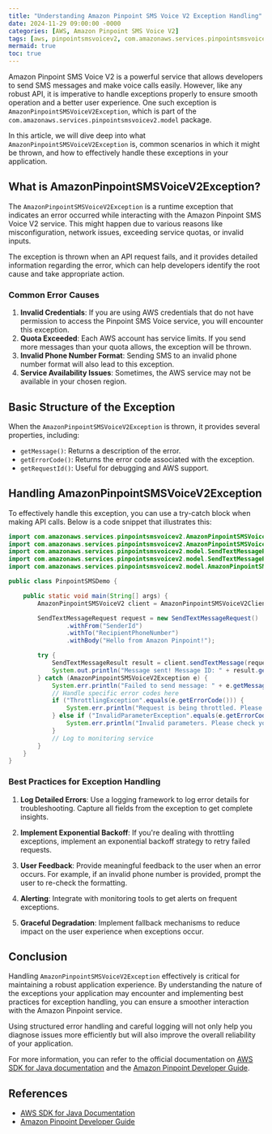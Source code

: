 ```yaml
---
title: "Understanding Amazon Pinpoint SMS Voice V2 Exception Handling"
date: 2024-11-29 09:00:00 -0000
categories: [AWS, Amazon Pinpoint SMS Voice V2]
tags: [aws, pinpointsmsvoicev2, com.amazonaws.services.pinpointsmsvoicev2.model]
mermaid: true
toc: true
---
```



Amazon Pinpoint SMS Voice V2 is a powerful service that allows developers to send SMS messages and make voice calls easily. However, like any robust API, it is imperative to handle exceptions properly to ensure smooth operation and a better user experience. One such exception is `AmazonPinpointSMSVoiceV2Exception`, which is part of the `com.amazonaws.services.pinpointsmsvoicev2.model` package.

In this article, we will dive deep into what `AmazonPinpointSMSVoiceV2Exception` is, common scenarios in which it might be thrown, and how to effectively handle these exceptions in your application.

## What is AmazonPinpointSMSVoiceV2Exception?

The `AmazonPinpointSMSVoiceV2Exception` is a runtime exception that indicates an error occurred while interacting with the Amazon Pinpoint SMS Voice V2 service. This might happen due to various reasons like misconfiguration, network issues, exceeding service quotas, or invalid inputs.

The exception is thrown when an API request fails, and it provides detailed information regarding the error, which can help developers identify the root cause and take appropriate action. 

### Common Error Causes

1. **Invalid Credentials**: If you are using AWS credentials that do not have permission to access the Pinpoint SMS Voice service, you will encounter this exception.
2. **Quota Exceeded**: Each AWS account has service limits. If you send more messages than your quota allows, the exception will be thrown.
3. **Invalid Phone Number Format**: Sending SMS to an invalid phone number format will also lead to this exception.
4. **Service Availability Issues**: Sometimes, the AWS service may not be available in your chosen region.

## Basic Structure of the Exception

When the `AmazonPinpointSMSVoiceV2Exception` is thrown, it provides several properties, including:

- `getMessage()`: Returns a description of the error.
- `getErrorCode()`: Returns the error code associated with the exception.
- `getRequestId()`: Useful for debugging and AWS support.

## Handling AmazonPinpointSMSVoiceV2Exception

To effectively handle this exception, you can use a try-catch block when making API calls. Below is a code snippet that illustrates this:

```java
import com.amazonaws.services.pinpointsmsvoicev2.AmazonPinpointSMSVoiceV2;
import com.amazonaws.services.pinpointsmsvoicev2.AmazonPinpointSMSVoiceV2ClientBuilder;
import com.amazonaws.services.pinpointsmsvoicev2.model.SendTextMessageRequest;
import com.amazonaws.services.pinpointsmsvoicev2.model.SendTextMessageResult;
import com.amazonaws.services.pinpointsmsvoicev2.model.AmazonPinpointSMSVoiceV2Exception;

public class PinpointSMSDemo {

    public static void main(String[] args) {
        AmazonPinpointSMSVoiceV2 client = AmazonPinpointSMSVoiceV2ClientBuilder.defaultClient();

        SendTextMessageRequest request = new SendTextMessageRequest()
                .withFrom("SenderId")
                .withTo("RecipientPhoneNumber")
                .withBody("Hello from Amazon Pinpoint!");

        try {
            SendTextMessageResult result = client.sendTextMessage(request);
            System.out.println("Message sent! Message ID: " + result.getMessageId());
        } catch (AmazonPinpointSMSVoiceV2Exception e) {
            System.err.println("Failed to send message: " + e.getMessage());
            // Handle specific error codes here
            if ("ThrottlingException".equals(e.getErrorCode())) {
                System.err.println("Request is being throttled. Please try again later.");
            } else if ("InvalidParameterException".equals(e.getErrorCode())) {
                System.err.println("Invalid parameters. Please check your input.");
            }
            // Log to monitoring service
        }
    }
}
```

### Best Practices for Exception Handling

1. **Log Detailed Errors**: Use a logging framework to log error details for troubleshooting. Capture all fields from the exception to get complete insights.
   
2. **Implement Exponential Backoff**: If you're dealing with throttling exceptions, implement an exponential backoff strategy to retry failed requests.

3. **User Feedback**: Provide meaningful feedback to the user when an error occurs. For example, if an invalid phone number is provided, prompt the user to re-check the formatting.

4. **Alerting**: Integrate with monitoring tools to get alerts on frequent exceptions.

5. **Graceful Degradation**: Implement fallback mechanisms to reduce impact on the user experience when exceptions occur.

## Conclusion

Handling `AmazonPinpointSMSVoiceV2Exception` effectively is critical for maintaining a robust application experience. By understanding the nature of the exceptions your application may encounter and implementing best practices for exception handling, you can ensure a smoother interaction with the Amazon Pinpoint service.

Using structured error handling and careful logging will not only help you diagnose issues more efficiently but will also improve the overall reliability of your application. 

For more information, you can refer to the official documentation on [AWS SDK for Java documentation](https://docs.aws.amazon.com/sdk-for-java/latest/developer-guide/home.html) and the [Amazon Pinpoint Developer Guide](https://docs.aws.amazon.com/pinpoint/latest/developerguide/welcome.html).

## References

- [AWS SDK for Java Documentation](https://docs.aws.amazon.com/sdk-for-java/latest/developer-guide/home.html)
- [Amazon Pinpoint Developer Guide](https://docs.aws.amazon.com/pinpoint/latest/developerguide/welcome.html)